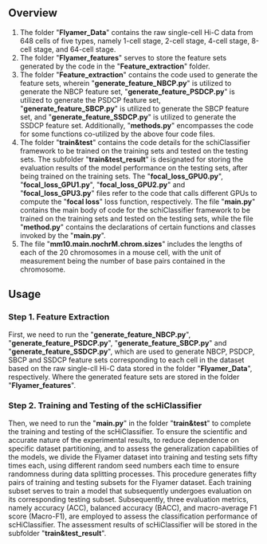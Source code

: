 ## Overview
1. The folder "**Flyamer_Data**" contains the raw single-cell Hi-C data from 648 cells of five types, namely 1-cell stage, 2-cell stage, 4-cell stage, 8-cell stage, and 64-cell stage.
2. The folder "**Flyamer_features**" serves to store the feature sets generated by the code in the "**Feature_extraction**" folder.  
3. The folder "**Feature_extraction**" contains the code used to generate the feature sets, wherein "**generate_feature_NBCP.py**" is utilized to generate the NBCP feature set, "**generate_feature_PSDCP.py**" is utilized to generate the PSDCP feature set, "**generate_feature_SBCP.py**" is utilized to generate the SBCP feature set, and "**generate_feature_SSDCP.py**" is utilized to generate the SSDCP feature set. Additionally, "**methods.py**" encompasses the code for some functions co-utilized by the above four code files.  
4. The folder "**train&test**" contains the code details for the schiClassifier framework to be trained on the training sets and tested on the testing sets. The subfolder "**train&test_result**" is designated for storing the evaluation results of the model performance on the testing sets, after being trained on the training sets. The "**focal_loss_GPU0.py**", "**focal_loss_GPU1.py**", "**focal_loss_GPU2.py**" and "**focal_loss_GPU3.py**" files refer to the code that calls different GPUs to compute the "**focal loss**" loss function, respectively. The file "**main.py**" contains the main body of code for the schiClassifier framework to be trained on the training sets and tested on the testing sets, while the file "**method.py**" contains the declarations of certain functions and classes invoked by the "**main.py**".
5. The file "**mm10.main.nochrM.chrom.sizes**" includes the lengths of each of the 20 chromosomes in a mouse cell, with the unit of measurement being the number of base pairs contained in the chromosome.

## Usage 
### Step 1. Feature Extraction
First, we need to run the "**generate_feature_NBCP.py**", "**generate_feature_PSDCP.py**", "**generate_feature_SBCP.py**" and "**generate_feature_SSDCP.py**", which are used to generate NBCP, PSDCP, SBCP and SSDCP feature sets corresponding to each cell in the dataset based on the raw single-cll Hi-C data stored in the folder "**Flyamer_Data**", respectively. Where the generated feature sets are stored in the folder "**Flyamer_features**".
### Step 2. Training and Testing of the scHiClassifier
Then, we need to run the "**main.py**" in the folder "**train&test**" to complete the training and testing of the scHiClassifier. To ensure the scientific and accurate nature of the experimental results, to reduce dependence on specific dataset partitioning, and to assess the generalization capabilities of the models, we divide the Flyamer dataset into training and testing sets fifty times each, using different random seed numbers each time to ensure randomness during data splitting processes. This procedure generates fifty pairs of training and testing subsets for the Flyamer dataset. Each training subset serves to train a model that subsequently undergoes evaluation on its corresponding testing subset. Subsequently, three evaluation metrics, namely accuracy (ACC), balanced accuracy (BACC), and macro-average F1 score (Macro-F1), are employed to assess the classification performance of scHiClassifier. The assessment results of scHiClassifier will be stored in the subfolder "**train&test_result**".
